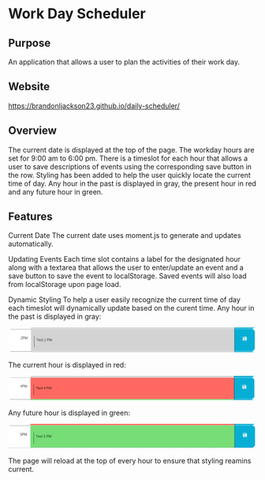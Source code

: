 # Work Day Scheduler 

## Purpose
An application that allows a user to plan the activities of their work day.

## Website
https://brandonljackson23.github.io/daily-scheduler/

## Overview
The current date is displayed at the top of the page. The workday hours are set for 9:00 am to 6:00 pm. There is a timeslot for each hour that allows a user to save descriptions of events using the corresponding save button in the row.  Styling has been added to help the user quickly locate the current time of day.  Any hour in the past is displayed in gray, the present hour in red and any future hour in green.

## Features
Current Date
The current date uses moment.js to generate and updates automatically.

Updating Events
Each time slot contains a label for the designated hour along with a textarea that allows the user to enter/update an event and a save button to save the event to localStorage.  Saved events will also load from localStorage upon page load.

Dynamic Styling
To help a user easily recognize the current time of day each timeslot will dynamically update based on the curent time. Any hour in the past is displayed in gray:

![screenshot of past hour](images/past-hour.PNG)

The current hour is displayed in red:


![screenshot of current hour](images/current-hour.PNG)

Any future hour is displayed in green:

![screenshot of future hour](images/future-hour.PNG)

The page will reload at the top of every hour to ensure that styling reamins current.


